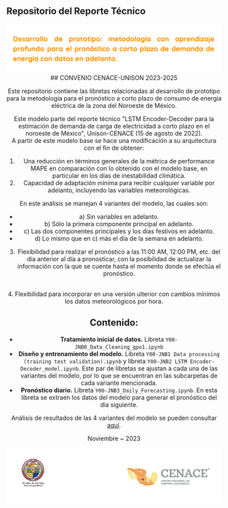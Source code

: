

## Repositorio del Reporte Técnico 

<div align="center">  
<img src="https://github.com/yanhmada/Biociencias_2023/blob/dbb966a406a5c67c797517a251a514ca9fc65ef7/Mycorrhiza/title.png"
</div>
<div dir="ltr">
## CONVENIO CENACE-UNISON 2023-2025

Este repositorio contiene las libretas relacionadas al desarrollo de prototipo para la metodología para el pronóstico a corto plazo de consumo de energía eléctrica de la zona del Noroeste de México.


Este modelo parte del reporte técnico "LSTM Encoder-Decoder para la estimación de demanda de carga de electricidad a corto plazo en el noroeste de México", Unison-CENACE (15 de agosto de 2022).  
A partir de este modelo base se hace una modificación a su arquitectura con el fin de obtener:

1. Una reducción en términos generales de la métrica de performance MAPE en comparación con lo obtenido con el modelo base, en particular en los días de inestabilidad climática.
2. Capacidad de adaptación mínima para recibir cualquier variable por adelanto, incluyendo las variables meteorológicas.  

En este análisis se manejan 4 variantes del modelo, las cuales son:
* a) Sin variables en adelanto.
* b) Sólo la primera componente principal en adelanto.
* c) Las dos componentes principales y los días festivos en adelanto.
* d) Lo mismo que en c) más el día de la semana en adelanto. <br>

3. Flexibilidad para realizar el pronóstico a las 11:00 AM, 12:00 PM, etc. del día anterior al día a pronosticar, con la posibilidad de actualizar la información con la que se cuente hasta el momento donde se efectúa el pronóstico.
<br>
4. Flexibilidad para incorporar en una versión ulterior con cambios mínimos los datos meteorológicos por hora.

## Contenido:
- **Tratamiento inicial de datos.** Libreta `Y00-JNB0_Data_Cleaning_gpo1.ipynb`
- **Diseño y entrenamiento del modelo.** Libreta `Y00-JNB1 Data processing (training test validation).ipynb` y libreta `Y00-JNB2 LSTM Encoder-Decoder_model.ipynb`. Este par de libretas se ajustan a cada una de las variantes del modelo, por lo que se encuentran en las subcarpetas de cada variante mencionada.
- **Pronóstico diario.** Libreta `Y00-JNB3_Daily_Forecasting.ipynb`. En esta libreta se extraen los datos del modelo para generar el pronóstico del día siguiente.

Análisis de resultados de las 4 variantes del modelo se pueden consultar [aquí](https://2023fmodel.streamlit.app/).

Noviembre ~ 2023
</div>
<div align="center">
  <img src="https://github.com/yanhmada/Biociencias_2023/blob/6fea1932a416d32d2df1a5db0691ac795686db06/Mycorrhiza/bottom_cenace.png">
</div>
